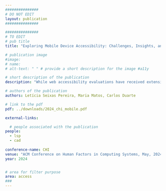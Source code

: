```yaml
---
###############
# DO NOT EDIT
layout: publication
###############

###############
# TO EDIT
# pub title
title: "Exploring Mobile Device Accessibility: Challenges, Insights, and Recommendations for Evaluation Methodologies"

# publication image
#image:
# name: 
# alt-text: " " # provide a short description for the image #a11y

# short description of the publication
description: "While web accessibility evaluations have received extensive attention, evaluating mobile applications remains an open question. In our paper, we explore this issue through four studies: analyzing accessibility reports from European Member-states, interviewing accessibility experts, conducting manual evaluations, and performing usability tests with users having disabilities. Our findings reveal significant limitations in current evaluation methods, primarily due to the absence of authoritative guidelines and standards. We propose a set of recommendations aimed at improving the evaluation methodologies for assessing mobile applications’ accessibility."

# authors of the publication
authors: Letícia Seixas Pereira, Maria Matos, Carlos Duarte

# link to the pdf
pdf: ../downloads/2024_chi_mobile.pdf

external-links:

  # people associated with the publication
people:
  - lsp
  - cad
  
conference-name: CHI
venue: "ACM Conference on Human Factors in Computing Systems, May, 2024"
year: 2024


# area for filter purpose
area: access
###
---
```

